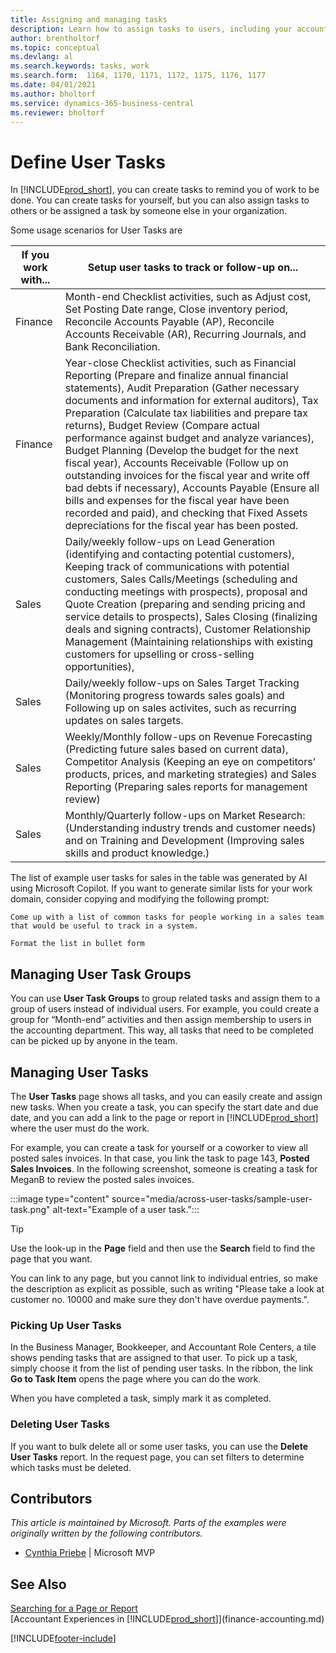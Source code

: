 ```yaml
---
title: Assigning and managing tasks
description: Learn how to assign tasks to users, including your accountant, in Business Central, and how you pick up and complete tasks.
author: brentholtorf
ms.topic: conceptual
ms.devlang: al
ms.search.keywords: tasks, work
ms.search.form:  1164, 1170, 1171, 1172, 1175, 1176, 1177
ms.date: 04/01/2021
ms.author: bholtorf
ms.service: dynamics-365-business-central
ms.reviewer: bholtorf
---
```

# Define User Tasks

In [!INCLUDE[prod_short](includes/prod_short.md)], you can create tasks to remind you of work to be done. You can create tasks for yourself, but you can also assign tasks to others or be assigned a task by someone else in your organization.  

Some usage scenarios for User Tasks are 

| If you work with... | Setup user tasks to track or follow-up on... |
| ------------------- | ---------------------------- |
| Finance             | Month-end Checklist activities, such as Adjust cost, Set Posting Date range, Close inventory period, Reconcile Accounts Payable (AP), Reconcile Accounts Receivable (AR), Recurring Journals, and Bank Reconciliation. |
| Finance             | Year-close Checklist activities, such as Financial Reporting (Prepare and finalize annual financial statements), Audit Preparation (Gather necessary documents and information for external auditors), Tax Preparation (Calculate tax liabilities and prepare tax returns), Budget Review (Compare actual performance against budget and analyze variances), Budget Planning (Develop the budget for the next fiscal year), Accounts Receivable (Follow up on outstanding invoices for the fiscal year and write off bad debts if necessary), Accounts Payable (Ensure all bills and expenses for the fiscal year have been recorded and paid), and checking that Fixed Assets depreciations for the fiscal year has been posted. |
| Sales               | Daily/weekly follow-ups on Lead Generation (identifying and contacting potential customers), Keeping track of communications with potential customers, Sales Calls/Meetings (scheduling and conducting meetings with prospects), proposal and Quote Creation (preparing and sending pricing and service details to prospects), Sales Closing (finalizing deals and signing contracts), Customer Relationship Management (Maintaining relationships with existing customers for upselling or cross-selling opportunities), 
| Sales               | Daily/weekly follow-ups on Sales Target Tracking (Monitoring progress towards sales goals) and Following up on sales activites, such as recurring updates on sales targets. |
| Sales               | Weekly/Monthly follow-ups on Revenue Forecasting (Predicting future sales based on current data), Competitor Analysis (Keeping an eye on competitors’ products, prices, and marketing strategies) and Sales Reporting (Preparing sales reports for management review) |
| Sales               | Monthly/Quarterly follow-ups on Market Research: (Understanding industry trends and customer needs) and on Training and Development (Improving sales skills and product knowledge.) |


The list of example user tasks for sales in the table was generated by AI using Microsoft Copilot. If you want to generate similar lists for your work domain, consider copying and modifying the following prompt:

```Copilot prompt
Come up with a list of common tasks for people working in a sales team that would be useful to track in a system. 

Format the list in bullet form
```

## Managing User Task Groups

You can use **User Task Groups** to group related tasks and assign them to a group of users instead of individual users. For example, you could create a group for “Month-end” activities and then assign membership to users in the accounting department. This way, all tasks that need to be completed can be picked up by anyone in the team.

## Managing User Tasks

The **User Tasks** page shows all tasks, and you can easily create and assign new tasks. When you create a task, you can specify the start date and due date, and you can add a link to the page or report in [!INCLUDE[prod_short](includes/prod_short.md)] where the user must do the work.  

For example, you can create a task for yourself or a coworker to view all posted sales invoices. In that case, you link the task to page 143, **Posted Sales Invoices**. In the following screenshot, someone is creating a task for MeganB to review the posted sales invoices.  

:::image type="content" source="media/across-user-tasks/sample-user-task.png" alt-text="Example of a user task.":::

> [!TIP]  
> Use the look-up in the **Page** field and then use the **Search** field to find the page that you want.  
>
> You can link to any page, but you cannot link to individual entries, so make the description as explicit as possible, such as writing "Please take a look at customer no. 10000 and make sure they don't have overdue payments.".

### Picking Up User Tasks

In the Business Manager, Bookkeeper, and Accountant Role Centers, a tile shows pending tasks that are assigned to that user. To pick up a task, simply choose it from the list of pending user tasks. In the ribbon, the link **Go to Task Item** opens the page where you can do the work.  

When you have completed a task, simply mark it as completed.  

### Deleting User Tasks

If you want to bulk delete all or some user tasks, you can use the **Delete User Tasks** report. In the request page, you can set filters to determine which tasks must be deleted.  

## Contributors

*This article is maintained by Microsoft. Parts of the examples were originally written by the following contributors.*

* [Cynthia Priebe](https://www.linkedin.com/in/cynthia-priebe-dcp/) | Microsoft MVP

## See Also

[Searching for a Page or Report](ui-search.md)  
[Accountant Experiences in [!INCLUDE[prod_short](includes/prod_short.md)]](finance-accounting.md)  


[!INCLUDE[footer-include](includes/footer-banner.md)]